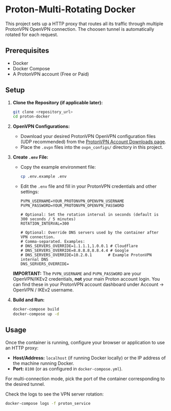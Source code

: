 # Proton-Multi-Rotating Docker

This project sets up a HTTP proxy that routes all its traffic through multiple ProtonVPN OpenVPN connection. The choosen tunnel is automatically rotated for each request.

## Prerequisites

-   Docker
-   Docker Compose
-   A ProtonVPN account (Free or Paid)

## Setup

1.  **Clone the Repository (if applicable later):**
    ```bash
    git clone <repository_url>
    cd proton-docker
    ```

2.  **OpenVPN Configurations:**
    -   Download your desired ProtonVPN OpenVPN configuration files (UDP recommended) from the [ProtonVPN Account Downloads page](https://account.protonvpn.com/downloads).
    -   Place the `.ovpn` files into the `ovpn_configs/` directory in this project.

3.  **Create `.env` File:**
    -   Copy the example environment file:
        ```bash
        cp .env.example .env
        ```
    -   Edit the `.env` file and fill in your ProtonVPN credentials and other settings:
        ```env
        PVPN_USERNAME=YOUR_PROTONVPN_OPENVPN_USERNAME
        PVPN_PASSWORD=YOUR_PROTONVPN_OPENVPN_PASSWORD

        # Optional: Set the rotation interval in seconds (default is 300 seconds / 5 minutes)
        ROTATION_INTERVAL=300

        # Optional: Override DNS servers used by the container after VPN connection.
        # Comma-separated. Examples:
        # DNS_SERVERS_OVERRIDE=1.1.1.1,1.0.0.1 # Cloudflare
        # DNS_SERVERS_OVERRIDE=8.8.8.8,8.8.4.4 # Google
        # DNS_SERVERS_OVERRIDE=10.2.0.1       # Example ProtonVPN internal DNS
        DNS_SERVERS_OVERRIDE=
        ```
    **IMPORTANT:** The `PVPN_USERNAME` and `PVPN_PASSWORD` are your OpenVPN/IKEv2 credentials, **not** your main Proton account login. You can find these in your ProtonVPN account dashboard under Account -> OpenVPN / IKEv2 username.

4.  **Build and Run:**
    ```bash
    docker-compose build
    docker-compose up -d
    ```

## Usage

Once the container is running, configure your browser or application to use an HTTP proxy:

-   **Host/Address:** `localhost` (if running Docker locally) or the IP address of the machine running Docker.
-   **Port:** `8100` (or as configured in `docker-compose.yml`).

For multi-connection mode, pick the port of the container corresponding to the desired tunnel.

Check the logs to see the VPN server rotation:
```bash
docker-compose logs -f proton_service
